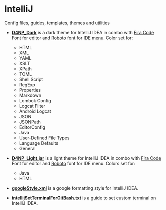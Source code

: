 # IntelliJ
Config files, guides, templates, themes and utilities

- [**D4NP_Dark**](https://github.com/danielPoloWork/IntelliJ/blob/master/D4NP_Dark.jar) is a dark theme for IntelliJ IDEA in combo with [Fira Code](https://github.com/tonsky/FiraCode) Font for editor and [Roboto](https://fonts.google.com/specimen/Roboto) font for IDE menu. Color set for:
  - HTML
  - XML
  - YAML
  - XSLT
  - XPath
  - TOML
  - Shell Script
  - RegExp
  - Properties
  - Markdown
  - Lombok Config
  - Logcat Filter
  - Android Logcat
  - JSON
  - JSONPath
  - EditorConfig
  - Java
  - User-Defined File Types
  - Language Defaults
  - General
  
- [**D4NP_Light.jar**](https://github.com/danielPoloWork/IntelliJ/blob/master/D4NP_Light.jar) is a light theme for IntelliJ IDEA in combo with [Fira Code](https://github.com/tonsky/FiraCode) Font for editor and [Roboto](https://fonts.google.com/specimen/Roboto) font for IDE menu. Colors set for:
  - Java
  - HTML
  
- [**googleStyle.xml**](https://github.com/danielPoloWork/IntelliJ/blob/master/googleStyle.xml) is a google formatting style for IntelliJ IDEA. 

- [**intellijSetTerminalForGitBash.txt**](https://github.com/danielPoloWork/IntelliJ/blob/master/intellijSetTerminalForGitBash.txt) is a guide to set custom terminal on IntelliJ IDEA.
